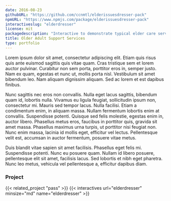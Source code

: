```yaml
---
date: 2016-08-23
githubURL: "https://github.com/ccnmtl/elderissuesdresser-pack"
npmURL: "https://www.npmjs.com/package/elderissuesdresser-pack"
interactiveslug: "elderdresser"
license: mit
packagedescription: "Interactive to demonstrate typical elder care services."
title: Older Adult Support Services
type: portfolio
---
```


Lorem ipsum dolor sit amet, consectetur adipiscing elit. Etiam quis risus quis ante euismod sagittis quis vitae quam. Cras tristique sem et lorem auctor pulvinar. Curabitur non sem porta, porttitor eros in, semper justo. Nam ex quam, egestas et nunc ut, mollis porta nisl. Vestibulum sit amet bibendum leo. Nam aliquam dignissim aliquam. Sed ac lorem et est dapibus finibus.

Nunc sagittis nec eros non convallis. Nulla eget lacus sagittis, bibendum quam id, lobortis nulla. Vivamus eu ligula feugiat, sollicitudin ipsum non, consectetur mi. Mauris sed tempor lacus. Nulla facilisi. Etiam a condimentum enim, in aliquam massa. Nullam fermentum lobortis enim at convallis. Suspendisse potenti. Quisque sed felis molestie, egestas enim in, auctor libero. Phasellus metus eros, faucibus in porttitor quis, gravida sit amet massa. Phasellus maximus urna turpis, ut porttitor nisi feugiat non. Nunc enim massa, lacinia id mollis eget, efficitur vel lectus. Pellentesque velit est, accumsan in auctor fermentum, posuere vitae metus.

Duis blandit vitae sapien sit amet facilisis. Phasellus eget felis mi. Suspendisse potenti. Nunc eu posuere quam. Nullam id libero posuere, pellentesque elit sit amet, facilisis lacus. Sed lobortis et nibh eget pharetra. Nunc leo metus, vehicula vel pellentesque a, efficitur dapibus diam.

### Project

{{< related_project "pass" >}}
{{< interactives url="elderdresser" minsize="md" name="elderdresser" >}}
